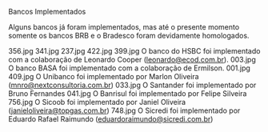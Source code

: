 Bancos Implementados

Alguns bancos já foram implementados, mas até o presente momento somente os bancos BRB e o Bradesco foram devidamente homologados.

356.jpg
341.jpg
237.jpg
422.jpg
399.jpg
O banco do HSBC foi implementado com a colaboração de Leonardo Cooper (leonardo@ecod.com.br).
003.jpg
O banco BASA foi implementado com a colaboração de Ermilson.
001.jpg
409.jpg
O Unibanco foi implementado por Marlon Oliveira (mnro@nextconsultoria.com.br)
033.jpg
O Santander foi implementado por Bruno Fernandes
041.jpg
O Banrisul foi implementado por Felipe Silveira
756.jpg
O Sicoob foi implementado por Janiel Oliveira (janieloliveira@topgas.com.br)
748.jpg
O Sicredi foi implementado por Eduardo Rafael Raimundo (eduardoraimundo@sicredi.com.br)
